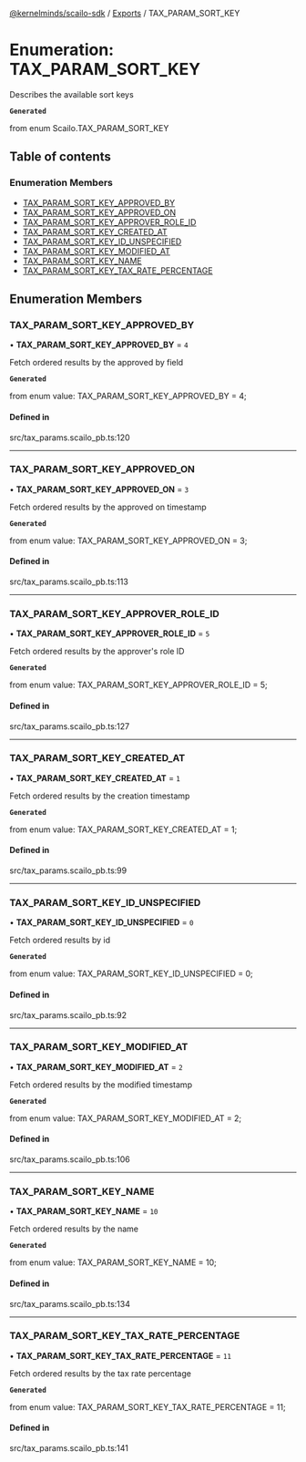 [@kernelminds/scailo-sdk](../README.md) / [Exports](../modules.md) / TAX\_PARAM\_SORT\_KEY

# Enumeration: TAX\_PARAM\_SORT\_KEY

Describes the available sort keys

**`Generated`**

from enum Scailo.TAX_PARAM_SORT_KEY

## Table of contents

### Enumeration Members

- [TAX\_PARAM\_SORT\_KEY\_APPROVED\_BY](TAX_PARAM_SORT_KEY.md#tax_param_sort_key_approved_by)
- [TAX\_PARAM\_SORT\_KEY\_APPROVED\_ON](TAX_PARAM_SORT_KEY.md#tax_param_sort_key_approved_on)
- [TAX\_PARAM\_SORT\_KEY\_APPROVER\_ROLE\_ID](TAX_PARAM_SORT_KEY.md#tax_param_sort_key_approver_role_id)
- [TAX\_PARAM\_SORT\_KEY\_CREATED\_AT](TAX_PARAM_SORT_KEY.md#tax_param_sort_key_created_at)
- [TAX\_PARAM\_SORT\_KEY\_ID\_UNSPECIFIED](TAX_PARAM_SORT_KEY.md#tax_param_sort_key_id_unspecified)
- [TAX\_PARAM\_SORT\_KEY\_MODIFIED\_AT](TAX_PARAM_SORT_KEY.md#tax_param_sort_key_modified_at)
- [TAX\_PARAM\_SORT\_KEY\_NAME](TAX_PARAM_SORT_KEY.md#tax_param_sort_key_name)
- [TAX\_PARAM\_SORT\_KEY\_TAX\_RATE\_PERCENTAGE](TAX_PARAM_SORT_KEY.md#tax_param_sort_key_tax_rate_percentage)

## Enumeration Members

### TAX\_PARAM\_SORT\_KEY\_APPROVED\_BY

• **TAX\_PARAM\_SORT\_KEY\_APPROVED\_BY** = ``4``

Fetch ordered results by the approved by field

**`Generated`**

from enum value: TAX_PARAM_SORT_KEY_APPROVED_BY = 4;

#### Defined in

src/tax_params.scailo_pb.ts:120

___

### TAX\_PARAM\_SORT\_KEY\_APPROVED\_ON

• **TAX\_PARAM\_SORT\_KEY\_APPROVED\_ON** = ``3``

Fetch ordered results by the approved on timestamp

**`Generated`**

from enum value: TAX_PARAM_SORT_KEY_APPROVED_ON = 3;

#### Defined in

src/tax_params.scailo_pb.ts:113

___

### TAX\_PARAM\_SORT\_KEY\_APPROVER\_ROLE\_ID

• **TAX\_PARAM\_SORT\_KEY\_APPROVER\_ROLE\_ID** = ``5``

Fetch ordered results by the approver's role ID

**`Generated`**

from enum value: TAX_PARAM_SORT_KEY_APPROVER_ROLE_ID = 5;

#### Defined in

src/tax_params.scailo_pb.ts:127

___

### TAX\_PARAM\_SORT\_KEY\_CREATED\_AT

• **TAX\_PARAM\_SORT\_KEY\_CREATED\_AT** = ``1``

Fetch ordered results by the creation timestamp

**`Generated`**

from enum value: TAX_PARAM_SORT_KEY_CREATED_AT = 1;

#### Defined in

src/tax_params.scailo_pb.ts:99

___

### TAX\_PARAM\_SORT\_KEY\_ID\_UNSPECIFIED

• **TAX\_PARAM\_SORT\_KEY\_ID\_UNSPECIFIED** = ``0``

Fetch ordered results by id

**`Generated`**

from enum value: TAX_PARAM_SORT_KEY_ID_UNSPECIFIED = 0;

#### Defined in

src/tax_params.scailo_pb.ts:92

___

### TAX\_PARAM\_SORT\_KEY\_MODIFIED\_AT

• **TAX\_PARAM\_SORT\_KEY\_MODIFIED\_AT** = ``2``

Fetch ordered results by the modified timestamp

**`Generated`**

from enum value: TAX_PARAM_SORT_KEY_MODIFIED_AT = 2;

#### Defined in

src/tax_params.scailo_pb.ts:106

___

### TAX\_PARAM\_SORT\_KEY\_NAME

• **TAX\_PARAM\_SORT\_KEY\_NAME** = ``10``

Fetch ordered results by the name

**`Generated`**

from enum value: TAX_PARAM_SORT_KEY_NAME = 10;

#### Defined in

src/tax_params.scailo_pb.ts:134

___

### TAX\_PARAM\_SORT\_KEY\_TAX\_RATE\_PERCENTAGE

• **TAX\_PARAM\_SORT\_KEY\_TAX\_RATE\_PERCENTAGE** = ``11``

Fetch ordered results by the tax rate percentage

**`Generated`**

from enum value: TAX_PARAM_SORT_KEY_TAX_RATE_PERCENTAGE = 11;

#### Defined in

src/tax_params.scailo_pb.ts:141
